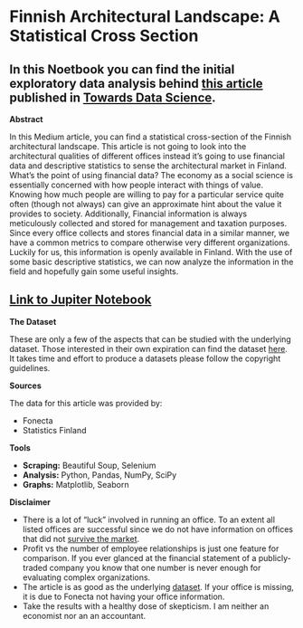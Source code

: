 # Finnish Architectural Landscape: A Statistical Cross Section
## In this Noetbook you can find the initial exploratory data analysis behind [this article](https://towardsdatascience.com/finnish-architectural-landscape-a-statistical-cross-section-bf68637b3eaa?sk=59ee0de17746bff5510120d421d991f5) published in [Towards Data Science](https://towardsdatascience.com/). ##

**Abstract**

In this Medium article, you can find a statistical cross-section of the Finnish architectural landscape. This article is not going to look into the architectural qualities of different offices instead it’s going to use financial data and descriptive statistics to sense the architectural market in Finland. What’s the point of using financial data? The economy as a social science is essentially concerned with how people interact with things of value. Knowing how much people are willing to pay for a particular service quite often (though not always) can give an approximate hint about the value it provides to society. Additionally, Financial information is always meticulously collected and stored for management and taxation purposes. Since every office collects and stores financial data in a similar manner, we have a common metrics to compare otherwise very different organizations. Luckily for us, this information is openly available in Finland. With the use of some basic descriptive statistics, we can now analyze the information in the field and hopefully gain some useful insights.

## [Link to Jupiter Notebook](https://github.com/Geometrein/Fin-Ark/blob/main/Finnish_Architectural_Landscape_2019.ipynb)


**The Dataset**

These are only a few of the aspects that can be studied with the underlying dataset. Those interested in their own expiration can find the dataset [here](https://github.com/Geometrein/Fin-Ark/blob/main/Database.csv). It takes time and effort to produce a datasets please follow the copyright guidelines.

**Sources**

The data for this article was provided by:
* Fonecta
* Statistics Finland

**Tools**
* **Scraping:** Beautiful Soup, Selenium
* **Analysis:** Python, Pandas, NumPy, SciPy
* **Graphs:** Matplotlib, Seaborn

**Disclaimer**

* There is a lot of “luck” involved in running an office. To an extent all listed offices are successful since we do not have information on offices that did not [survive the market](https://en.wikipedia.org/wiki/Survivorship_bias).
* Profit vs the number of employee relationships is just one feature for comparison. If you ever glanced at the financial statement of a publicly-traded company you know that one number is never enough for evaluating complex organizations.
* The article is as good as the underlying [dataset](https://github.com/Geometrein/Fin-Ark/blob/main/Database.csv). If your office is missing, it is due to Fonecta not having your office information.
* Take the results with a healthy dose of skepticism. I am neither an economist nor an an accountant.